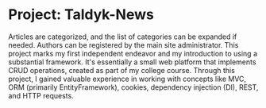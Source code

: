 # Project: Taldyk-News
Articles are categorized, and the list of categories can be expanded if needed.
Authors can be registered by the main site administrator.
This project marks my first independent endeavor and my introduction to using a substantial framework. It's essentially a small web platform that implements CRUD operations, created as part of my college course. Through this project, I gained valuable experience in working with concepts like MVC, ORM (primarily EntityFramework), cookies, dependency injection (DI), REST, and HTTP requests.
